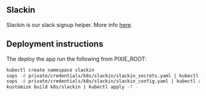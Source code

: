 ## Slackin
Slackin is our slack signup helper. More info [here](https://github.com/pixie-io/slackin).


## Deployment instructions

The deploy the app run the following from PIXIE_ROOT:

```bash
kubectl create namespace slackin
sops -d private/credentials/k8s/slackin/slackin_secrets.yaml | kubectl apply -f -
sops -d private/credentials/k8s/slackin/slackin_config.yaml | kubectl apply -f -
kustomize build k8s/slackin | kubectl apply -f -
```
